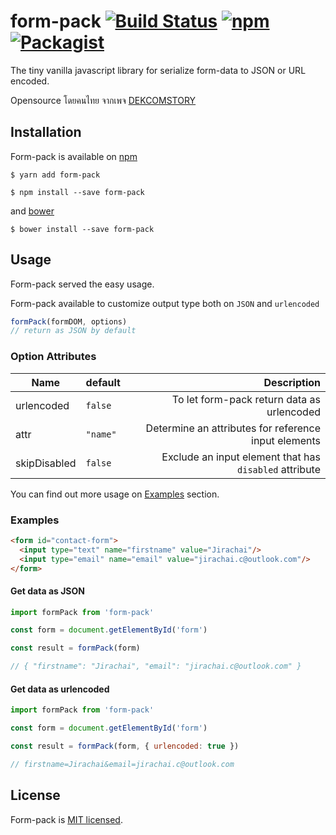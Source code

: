 # form-pack [![Build Status](https://travis-ci.org/DEKCOMSTORY/form-pack.svg?branch=master)](https://travis-ci.org/DEKCOMSTORY/form-pack) [![npm](https://img.shields.io/npm/v/npm.svg)]() [![Packagist](https://img.shields.io/packagist/l/doctrine/orm.svg)]()
The tiny vanilla javascript library for serialize form-data to JSON or URL encoded.

Opensource โดยคนไทย จากเพจ [DEKCOMSTORY](https://facebook.com/dekcomstorypage)

## Installation
Form-pack is available on [npm](https://www.npmjs.com/)

`
$ yarn add form-pack
`

`
$ npm install --save form-pack
`

and [bower](https://bower.io/)

`
$ bower install --save form-pack
`

## Usage
Form-pack served the easy usage.

Form-pack available to customize output type both on `JSON` and `urlencoded`

```javascript
formPack(formDOM, options)
// return as JSON by default
```

### Option Attributes
|Name|default|Description|
|-|:-|-:|
| urlencoded  | `false` | To let form-pack return data as urlencoded |
| attr  | `"name"` | Determine an attributes for reference input elements |
| skipDisabled  | `false` | Exclude an input element that has `disabled` attribute |

You can find out more usage on [Examples](#Examples) section.


### Examples

```html
<form id="contact-form">
  <input type="text" name="firstname" value="Jirachai"/>
  <input type="email" name="email" value="jirachai.c@outlook.com"/>
</form>
```

#### Get data as JSON

```javascript
import formPack from 'form-pack'

const form = document.getElementById('form')

const result = formPack(form)

// { "firstname": "Jirachai", "email": "jirachai.c@outlook.com" }
```

#### Get data as urlencoded

```javascript
import formPack from 'form-pack'

const form = document.getElementById('form')

const result = formPack(form, { urlencoded: true })

// firstname=Jirachai&email=jirachai.c@outlook.com
```


## License
Form-pack is [MIT licensed](https://github.com/DEKCOMSTORY/form-pack/blob/master/LICENSE).

